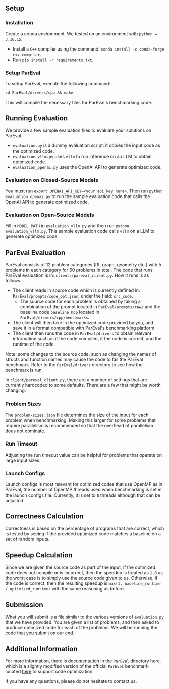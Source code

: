 ## Setup

### Installation
Create a conda environment. We tested on an environment with `python = 3.10.15`.
* Install a `C++` compiler using the command: `conda install -c conda-forge cxx-compiler`.
* Run `pip install -r requirements.txt`.

### Setup ParEval
To setup ParEval, execute the following command:
```
cd ParEval/drivers/cpp && make
```

This will compile the necessary files for ParEval's benchmarking code.

## Running Evaluation
We provide a few sample evaluation files to evaluate your solutions on ParEval. 
* `evaluation.py` is a dummy evaluation script: it copies the input code as the optimized code.
* `evaluation_vllm.py` uses `vllm` to run inference on an LLM to obtain optimized code.
* `evaluation_openai.py` uses the OpenAI API to generate optimized code.

### Evaluation on Closed-Source Models
You must run `export OPENAI_API_KEY=<your api key here>`. Then run `python evaluation_openai.py` to run the sample evaluation code that calls the OpenAI API to generate optimized code.

### Evaluation on Open-Source Models
Fill in `MODEL_PATH` in `evaluation_vllm.py` and then run `python evaluation_vllm.py`. This sample evaluation code calls `vllm` on a LLM to generate optimized code.

## ParEval Evaluation
ParEval consists of 12 problem categories (fft, graph, geometry etc.) with 5 problems in each category for 60 problems in total.
The code that runs ParEval evaluation is in: `clients/pareval_client.py`. How it runs is as follows.

* The client reads in source code which is currently defined in: `ParEval/prompts/code_opt.json`, under the field: `src_code`.
  * The source code for each problem is obtained by taking a combination of the prompt located in `ParEval/prompts/raw/` and the baseline code `baseline.hpp` located in `ParEval/drivers/cpp/benchmarks`.
* The client will then take in the optimized code provided by you, and save it in a format compatible with ParEval's benchmarking platform.
* The client then runs the code in `ParEval/drivers` to obtain relevant information such as if the code compiled, if the code is correct, and the runtime of the code.

Note: some changes to the source code, such as changing the names of structs and function names may cause the code to fail the ParEval benchmark. Refer to the `ParEval/drivers` directory to see how the benchmark is run.

In `client/pareval_client.py`, there are a number of settings that are currently hardcoded to some defaults. There are a few that might be worth changing.

### Problem Sizes
The `problem-sizes.json` file determines the size of the input for each problem when benchmarking. Making this larger for some problems that require parallelism is recommended so that the overhead of parallelism does not dominate.

### Run Timeout
Adjusting the run timeout value can be helpful for problems that operate on large input sizes.

### Launch Configs
Launch configs is most relevant for optimized codes that use OpenMP as in ParEval, the number of OpenMP threads used when benchmarking is set in the launch configs file. Currently, it is set to `8` threads although that can be adjusted.

## Correctness Calculation
Correctness is based on the percentage of programs that are correct, which is tested by seeing if the provided optimized code matches a baseline on a set of random inputs.

## Speedup Calculation
Since we are given the source code as part of the input, if the optimized code does not compile or is incorrect, then the speedup is treated as `1.0` as the worst case is to simply use the source code given to us. Otherwise, if the code is correct, then the resulting speedup is `max(1, baseline_runtime / optimized_runtime)` with the same reasoning as before.

## Submission
What you will submit is a file similar to the various versions of `evaluation.py` that we have provided. You are given a list of problems, and then asked to produce optimized code for each of the problems. We will be running the code that you submit on our end.

## Additional Information
For more information, there is documentation in the `ParEval` directory here, which is a slightly modified version of the official `ParEval` benchmark located [here](https://github.com/parallelcodefoundry/ParEval) to support code optimization.

If you have any questions, please do not hesitate to contact us.
